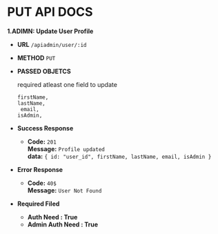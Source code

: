 # PUT API DOCS
**1.ADIMN: Update User Profile**
* **URL**
    `/apiadmin/user/:id`

* **METHOD**
    `PUT`

* **PASSED OBJETCS** <br />

    required atleast one field to update

    `firstName,` <br />
    `lastName,` <br />
    ` email,` <br />
    `isAdmin,`

* **Success Response**<br />
    * **Code:** `201` <br />
      **Message:** `Profile updated` <br />
      **data:** `{ id: "user_id", firstName, lastName, email, isAdmin }`

* **Error Response**
    * **Code:** `40$` <br />
      **Message:** `User Not Found` <br />

* **Required Filed**
     * **Auth Need : True**
    * **Admin Auth Need : True**